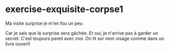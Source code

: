 # exercise-exquisite-corpse1
Ma visite surprise
je m'en fou un peu

Car je sais que la surprise sera gâchée.
Et oui, je n'arrive pas à garder un secret.
C'est toujours pareil avec moi. On lit sur mon visage comme dans un livre ouvert!

